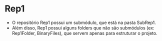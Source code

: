 # Rep1
- O repositório Rep1 possui um submódulo, que está na pasta SubRep1.
- Além disso, Rep1 possui alguns folders que não são submódulos (ex: Rep1Folder, BinaryFiles), que servem apenas para estruturar o projeto.
